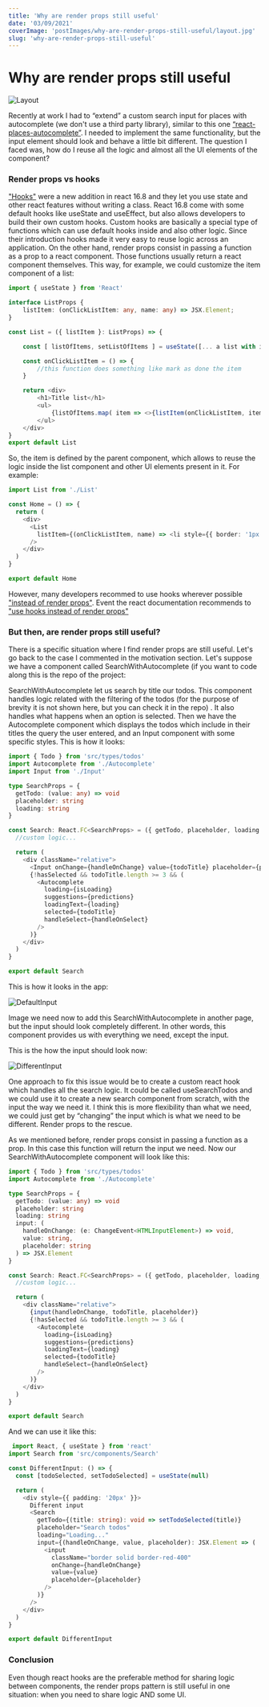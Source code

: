 ```yaml
---
title: 'Why are render props still useful'
date: '03/09/2021'
coverImage: 'postImages/why-are-render-props-still-useful/layout.jpg'
slug: 'why-are-render-props-still-useful'
---
```


# Why are render props still useful

![Layout](/postImages/why-are-render-props-still-useful/layout.jpg)

Recently at work I had to “extend” a custom search input for places with autocomplete (we don't use a third party library), similar to this one [“react-places-autocomplete”](https://github.com/hibiken/react-places-autocomplete). I needed to implement the same functionality, but the input element should look and behave a little bit different. The question I faced was, how do I reuse all the logic and almost all the UI elements of the component?

### Render props vs hooks

["Hooks"](https://reactjs.org/docs/hooks-custom.html) were a new addition in react 16.8 and they let you use state and other react features without writing a class. React 16.8 come with some default hooks like useState and useEffect, but also allows developers to build their own custom hooks. Custom hooks are basically a special type of functions which can use default hooks inside and also other logic. Since their introduction hooks made it very easy to reuse logic across an application.
On the other hand, render props consist in passing a function as a prop to a react component. Those functions usually return a react component themselves. This way, for example, we could customize the item component of a list:

```ts
import { useState } from 'React'

interface ListProps {
    listItem: (onClickListItem: any, name: any) => JSX.Element;
}

const List = ({ listItem }: ListProps) => {

    const [ listOfItems, setListOfItems ] = useState([... a list with items ])

    const onClickListItem = () => {
        //this function does something like mark as done the item
    }

    return <div>
        <h1>Title list</h1>
        <ul>
            {listOfItems.map( item => <>{listItem(onClickListItem, item.name)}</>)}
        </ul>
    </div>
}
export default List
```

So, the item is defined by the parent component, which allows to reuse the logic inside the list component and other UI elements present in it. For example:

```ts
import List from './List'

const Home = () => {
  return (
    <div>
      <List
        listItem={(onClickListItem, name) => <li style={{ border: '1px solid black' }}>{name}</li>}
      />
    </div>
  )
}

export default Home
```

However, many developers recommed to use hooks wherever possible ["instead of render props"](https://dev.to/bettercodingacademy/react-hooks-vs-render-props-vs-higher-order-components-1al0). Event the react documentation recommends to ["use hooks instead of render props"](https://reactjs.org/docs/hooks-faq.html#do-hooks-replace-render-props-and-higher-order-components)

### But then, are render props still useful?

There is a specific situation where I find render props are still useful. Let's go back to the case I commented in the motivation section. Let's suppose we have a component called SearchWithAutocomplete (if you want to code along this is the repo of the project:

SearchWithAutocomplete let us search by title our todos. This component handles logic related with the filtering of the todos (for the purpose of brevity it is not shown here, but you can check it in the repo) . It also handles what happens when an option is selected. Then we have the Autocomplete component which displays the todos which include in their titles the query the user entered, and an Input component with some specific styles. This is how it looks:

```ts
import { Todo } from 'src/types/todos'
import Autocomplete from './Autocomplete'
import Input from './Input'

type SearchProps = {
  getTodo: (value: any) => void
  placeholder: string
  loading: string
}

const Search: React.FC<SearchProps> = ({ getTodo, placeholder, loading }) => {
  //custom logic...

  return (
    <div className="relative">
      <Input onChange={handleOnChange} value={todoTitle} placeholder={placeholder} />
      {!hasSelected && todoTitle.length >= 3 && (
        <Autocomplete
          loading={isLoading}
          suggestions={predictions}
          loadingText={loading}
          selected={todoTitle}
          handleSelect={handleOnSelect}
        />
      )}
    </div>
  )
}

export default Search
```

This is how it looks in the app:

![DefaultInput](/postImages/why-are-render-props-still-useful/default-input.png)

Image we need now to add this SearchWithAutocomplete in another page, but the input should look completely different. In other words, this component provides us with everything we need, except the input.

This is the how the input should look now:

![DifferentInput](/postImages/why-are-render-props-still-useful/different-input.png)

One approach to fix this issue would be to create a custom react hook which handles all the search logic. It could be called useSearchTodos and we could use it to create a new search component from scratch, with the input the way we need it. I think this is more flexibility than what we need, we could just get by “changing” the input which is what we need to be different. Render props to the rescue.

As we mentioned before, render props consist in passing a function as a prop. In this case this function will return the input we need. Now our SearchWithAutocomplete component will look like this:

```ts
import { Todo } from 'src/types/todos'
import Autocomplete from './Autocomplete'

type SearchProps = {
  getTodo: (value: any) => void
  placeholder: string
  loading: string
  input: (
    handleOnChange: (e: ChangeEvent<HTMLInputElement>) => void,
    value: string,
    placeholder: string
  ) => JSX.Element
}

const Search: React.FC<SearchProps> = ({ getTodo, placeholder, loading, input }) => {
  //custom logic...

  return (
    <div className="relative">
      {input(handleOnChange, todoTitle, placeholder)}
      {!hasSelected && todoTitle.length >= 3 && (
        <Autocomplete
          loading={isLoading}
          suggestions={predictions}
          loadingText={loading}
          selected={todoTitle}
          handleSelect={handleOnSelect}
        />
      )}
    </div>
  )
}

export default Search
```

And we can use it like this:

```ts
 import React, { useState } from 'react'
import Search from 'src/components/Search'

const DifferentInput: () => {
  const [todoSelected, setTodoSelected] = useState(null)

  return (
    <div style={{ padding: '20px' }}>
      Different input
      <Search
        getTodo={(title: string): void => setTodoSelected(title)}
        placeholder="Search todos"
        loading="Loading..."
        input={(handleOnChange, value, placeholder): JSX.Element => (
          <input
            className="border solid border-red-400"
            onChange={handleOnChange}
            value={value}
            placeholder={placeholder}
          />
        )}
      />
    </div>
  )
}

export default DifferentInput
```

### Conclusion

Even though react hooks are the preferable method for sharing logic between components, the render props pattern is still useful in one situation: when you need to share logic AND some UI.
